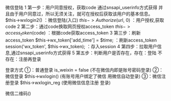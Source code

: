 微信登陆
1 第一步：用户同意授权，获取code 通过snsapi_userinfo方式获得 并且由于用户同意过，所以无须关注，就可在授权后获取该用户的基本信息。
$this->wxlogin2()           ：微信登陆(入口)
$this->Authorize($url, 0)   ：用户授权,获取code
2 第二步：通过code换取网页授权access_token
$this->access_token($code)  ：根据code获取access_token
3 第三步：刷新access_token
$this->wx_token['add_time'] = $time;  ：刷新access_token
session('wx_token', $this->wx_token); ：存入session
4 第四步：拉取用户信息,通过snsapi_userinfo方式获得
5 第五步：判断用户是否存在，存在：登陆 不存在：注册再登录

登录方式
①：普通登录     is_weixin = false   (不在微信内即是账号密码登录)
②：微信登录     $this->wxlogin()    (有账号用户绑定了微信 用微信自动登录)
③：微信注册登录  $this->wxlogin_reg  (使用微信信息注册 登录)

微信二维码()











